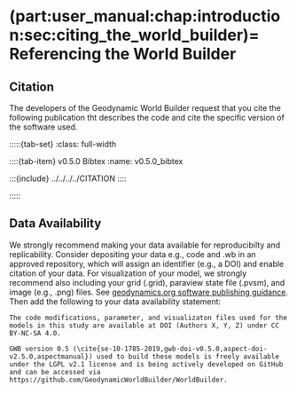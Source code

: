 (part:user_manual:chap:introduction:sec:citing_the_world_builder)=
Referencing the World Builder
========================

## Citation
The developers of the Geodynamic World Builder request that you cite the following publication tht describes the code and cite the specific version of the software used.

:::::{tab-set}
:class: full-width

::::{tab-item} v0.5.0 Bibtex
:name: v0.5.0_bibtex

:::{include} ../../../../CITATION
::::

:::::

## Data Availability
We strongly recommend making your data available for reproducibilty and replicability. Consider depositing your data e.g., code and .wb in an approved repository, which will assign an identifier (e.g., a DOI) and enable citation of your data. For visualization of your model, we strongly recommend also including your grid (.grid), paraview state file (.pvsm), and image (e.g., .png) files. See [geodynamics.org software publishing guidance](https://geodynamics.org/software/software-bp/software-publishing).
Then add the following to your data availability statement:
```
The code modifications, parameter, and visualizaton files used for the models in this study are available at DOI (Authors X, Y, Z) under CC BY-NC-SA 4.0.

GWB version 0.5 (\cite{se-10-1785-2019,gwb-doi-v0.5.0,aspect-doi-v2.5.0,aspectmanual}) used to build these models is freely available under the LGPL v2.1 license and is being actively developed on GitHub and can be accessed via https://github.com/GeodynamicWorldBuilder/WorldBuilder.
```
